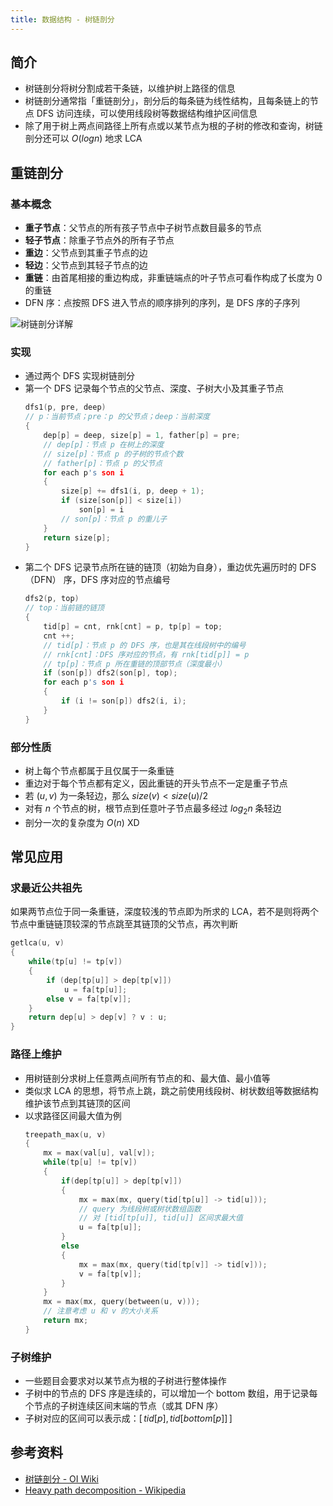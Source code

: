 ```yaml
---
title: 数据结构 - 树链剖分
---
```


## 简介

- 树链剖分将树分割成若干条链，以维护树上路径的信息
- 树链剖分通常指「重链剖分」，剖分后的每条链为线性结构，且每条链上的节点 DFS 访问连续，可以使用线段树等数据结构维护区间信息
- 除了用于树上两点间路径上所有点或以某节点为根的子树的修改和查询，树链剖分还可以 $O(logn)$ 地求 LCA

## 重链剖分

### 基本概念

- **重子节点**：父节点的所有孩子节点中子树节点数目最多的节点
- **轻子节点**：除重子节点外的所有子节点
- **重边**：父节点到其重子节点的边
- **轻边**：父节点到其轻子节点的边
- **重链**：由首尾相接的重边构成，非重链端点的叶子节点可看作构成了长度为 $0$ 的重链
- DFN 序：点按照 DFS 进入节点的顺序排列的序列，是 DFS 序的子序列

![树链剖分详解](https://s1.ax1x.com/2020/05/17/YgeJXD.jpg)

### 实现

- 通过两个 DFS 实现树链剖分
- 第一个 DFS 记录每个节点的父节点、深度、子树大小及其重子节点
    ```c
    dfs1(p, pre, deep)
    // p：当前节点；pre：p 的父节点；deep：当前深度
    {
        dep[p] = deep, size[p] = 1, father[p] = pre;
        // dep[p]：节点 p 在树上的深度
        // size[p]：节点 p 的子树的节点个数
        // father[p]：节点 p 的父节点
        for each p's son i
        {
            size[p] += dfs1(i, p, deep + 1);
            if (size[son[p]] < size[i])
                son[p] = i
            // son[p]：节点 p 的重儿子
        }
        return size[p];
    }
    ```
- 第二个 DFS 记录节点所在链的链顶（初始为自身），重边优先遍历时的 DFS（DFN） 序，DFS 序对应的节点编号
    ```c
    dfs2(p, top)
    // top：当前链的链顶
    {
        tid[p] = cnt, rnk[cnt] = p, tp[p] = top;
        cnt ++;
        // tid[p]：节点 p 的 DFS 序，也是其在线段树中的编号
        // rnk[cnt]：DFS 序对应的节点，有 rnk[tid[p]] = p
        // tp[p]：节点 p 所在重链的顶部节点（深度最小）
        if (son[p]) dfs2(son[p], top);
        for each p's son i
        {
            if (i != son[p]) dfs2(i, i);
        }
    }
    ```

### 部分性质

- 树上每个节点都属于且仅属于一条重链
- 重边对于每个节点都有定义，因此重链的开头节点不一定是重子节点
- 若 $(u, v)$ 为一条轻边，那么 $size(v) < size(u)/2$
- 对有 $n$ 个节点的树，根节点到任意叶子节点最多经过 $log_2n$ 条轻边
- 剖分一次的复杂度为 $O(n)$ XD

## 常见应用

### 求最近公共祖先

如果两节点位于同一条重链，深度较浅的节点即为所求的 LCA，若不是则将两个节点中重链链顶较深的节点跳至其链顶的父节点，再次判断
```c
getlca(u, v)
{
    while(tp[u] != tp[v])
    {
        if (dep[tp[u]] > dep[tp[v]])
            u = fa[tp[u]];
        else v = fa[tp[v]];
    }
    return dep[u] > dep[v] ? v : u;
}
```

### 路径上维护

- 用树链剖分求树上任意两点间所有节点的和、最大值、最小值等
- 类似求 LCA 的思想，将节点上跳，跳之前使用线段树、树状数组等数据结构维护该节点到其链顶的区间
- 以求路径区间最大值为例
    ```c
    treepath_max(u, v)
    {
        mx = max(val[u], val[v]);
        while(tp[u] != tp[v])
        {
            if(dep[tp[u]] > dep[tp[v]])
            {
                mx = max(mx, query(tid[tp[u]] -> tid[u]));
                // query 为线段树或树状数组函数
                // 对 [tid[tp[u]], tid[u]] 区间求最大值
                u = fa[tp[u]];
            }
            else
            {
                mx = max(mx, query(tid[tp[v]] -> tid[v]));
                v = fa[tp[v]];
            }
        }
        mx = max(mx, query(between(u, v)));
        // 注意考虑 u 和 v 的大小关系
        return mx;
    }
    ```

### 子树维护

- 一些题目会要求对以某节点为根的子树进行整体操作
- 子树中的节点的 DFS 序是连续的，可以增加一个 bottom 数组，用于记录每个节点的子树连续区间末端的节点（或其 DFN 序）
- 子树对应的区间可以表示成：$[\,tid[p],\,tid[bottom[p]]\,]$

## 参考资料

- [树链剖分 - OI Wiki](https://oi-wiki.org/graph/hld/)
- [Heavy path decomposition - Wikipedia](https://en.wikipedia.org/wiki/Heavy_path_decomposition)